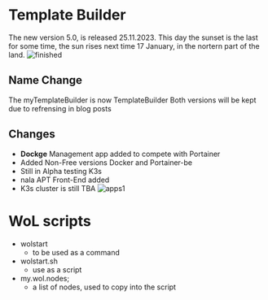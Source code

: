 # Template Builder  
The new version 5.0, is released 25.11.2023. 
This day the sunset is the last for some time, the sun rises next time 17 January, in the nortern part of the land.
![finished](https://github.com/nallej/MyJourney/assets/24981516/70d7fdec-88a2-4e2b-8bf0-6f33200b98c9)


## Name Change
The myTemplateBuilder is now TemplateBuilder
Both versions will be kept due to refrensing in blog posts

## Changes
- **Dockge** Management app added to compete with Portainer
- Added Non-Free versions Docker and Portainer-be
- Still in Alpha testing K3s
- nala APT Front-End added
- K3s cluster is still TBA
![apps1](https://github.com/nallej/MyJourney/assets/24981516/59faf5de-8c55-454c-ab41-a07855ea2454)


# WoL scripts
- wolstart
  - to be used as a command
- wolstart.sh
  - use as a script
- my.wol.nodes;
  - a list of nodes, used to copy into the script
